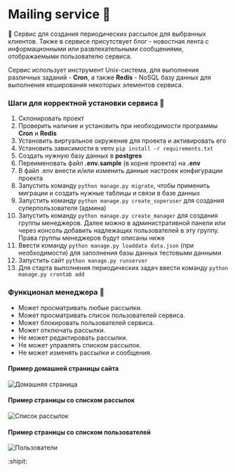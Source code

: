 # Mailing service :e-mail:

:incoming_envelope: Сервис для создания периодических рассылок для выбранных клиентов.
Также в сервисе присутствует блог - новостная лента с информационными или развлекательными сообщениями,
отображаемыми пользователю сервиса. 

Сервис использует инструмент Unix-система, для выполнения различных заданий - **Cron**, 
а также **Redis** -  NoSQL базу данных для выполнения кеширования некоторых элементов сервиса.


### Шаги для корректной установки сервиса :feet:
1. Склонировать проект
2. Проверить наличие и установить при необходимости программы **Cron** и **Redis**
3. Установить виртуальное окружение для проекта и активировать его
4. Установить зависимости в venv ```pip install -r requirements.txt```
5. Создать нужную базу данных в **postgres**
6. Переименовать файл **.env.sample** (в корне проекта) на **.env**
7. В файл .env внести и/или изменить данные настроек конфигурации проекта
8. Запустить команду ```python manage.py migrate```, чтобы применить миграции и создать нужные таблицы и связи в базе данных
9. Запустить команду ```python manage.py create_superuser``` для создания суперпользователя (админа)
10. Запустить команду ```python manage.py create_manager``` для создания группы менеджеров. Далее можно в административной панели
    или через консоль добавить надлежащих пользователей в эту группу. Права группы менеджеров будут описаны ниже
11. Ввести команду ```python manage.py loaddata data.json``` (при необходимости) для заполнения базы данных тестовыми данными
12. Запустить сайт ```python manage.py runserver```
13. Для старта выполнения периодических задач ввести команду ```python manage.py crontab add```

### Функционал менеджера :necktie:
+ Может просматривать любые рассылки.
+ Может просматривать список пользователей сервиса.
+ Может блокировать пользователей сервиса.
+ Может отключать рассылки.
+ Не может редактировать рассылки.
+ Не может управлять списком рассылок.
+ Не может изменять рассылки и сообщения.

#### Пример домашней страницы сайта
![Домашняя страница](http://joxi.net/82Qo4XzI4znLQr.jpg)

#### Пример страницы со списком рассылок
![Список рассылок](http://joxi.net/Q2KJqZMUgoKV4m.jpg)

#### Пример страницы со списком пользователей
![Пользователи](http://joxi.net/82318YQHwbvNar.jpg)


:shipit:
